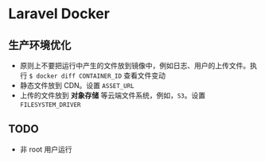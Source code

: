 # Laravel Docker

## 生产环境优化

* 原则上不要把运行中产生的文件放到镜像中，例如日志、用户的上传文件。执行 `$ docker diff CONTAINER_ID` 查看文件变动
* 静态文件放到 CDN。设置 `ASSET_URL`
* 上传的文件放到 **对象存储** 等云端文件系统，例如，`S3`。设置 `FILESYSTEM_DRIVER`

## TODO

* 非 root 用户运行
